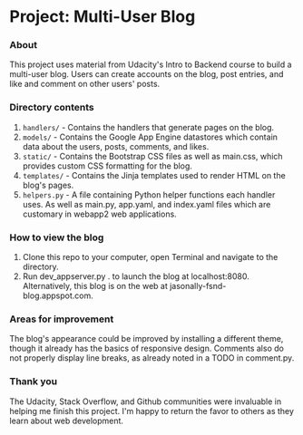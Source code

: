 # Project: Multi-User Blog

### About
This project uses material from Udacity's Intro to Backend course to build a multi-user blog. Users can create accounts on the blog, post entries, and like and comment on other users' posts.

### Directory contents
1. `handlers/` - Contains the handlers that generate pages on the blog.
2. `models/` - Contains the Google App Engine datastores which contain data about the users, posts, comments, and likes.
3. `static/` - Contains the Bootstrap CSS files as well as main.css, which provides custom CSS formatting for the blog.
4. `templates/` - Contains the Jinja templates used to render HTML on the blog's pages.
5. `helpers.py` - A file containing Python helper functions each handler uses.
As well as main.py, app.yaml, and index.yaml files which are customary in webapp2 web applications.

### How to view the blog
1. Clone this repo to your computer, open Terminal and navigate to the directory.
2. Run dev_appserver.py . to launch the blog at localhost:8080.
Alternatively, this blog is on the web at jasonally-fsnd-blog.appspot.com.

### Areas for improvement
The blog's appearance could be improved by installing a different theme, though it already has the basics of responsive design. Comments also do not properly display line breaks, as already noted in a TODO in comment.py.

### Thank you
The Udacity, Stack Overflow, and Github communities were invaluable in helping me finish this project. I'm happy to return the favor to others as they learn about web development.
